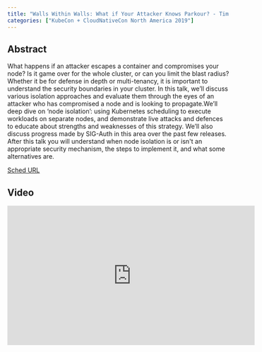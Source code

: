 ```yaml
---
title: "Walls Within Walls: What if Your Attacker Knows Parkour? - Tim Allclair & Greg Castle, Google"
categories: ["KubeCon + CloudNativeCon North America 2019"]
---
```


## Abstract

What happens if an attacker escapes a container and compromises your node? Is it game over for the whole cluster, or can you limit the blast radius? Whether it be for defense in depth or multi-tenancy, it is important to understand the security boundaries in your cluster. In this talk, we’ll discuss various isolation approaches and evaluate them through the eyes of an attacker who has compromised a node and is looking to propagate.We’ll deep dive on ‘node isolation’: using Kubernetes scheduling to execute workloads on separate nodes, and demonstrate live attacks and defences to educate about strengths and weaknesses of this strategy. We’ll also discuss progress made by SIG-Auth in this area over the past few releases. After this talk you will understand when node isolation is or isn't an appropriate security mechanism, the steps to implement it, and what some alternatives are.

[Sched URL](https://kccncna19.sched.com/event/ff16290309eeb0d7148396a686661d8f)

## Video

<iframe width='560' height='315' src='https://www.youtube.com/embed/6rMGRvcjvKc' frameborder='0' allow='accelerometer; autoplay; encrypted-media; gyroscope; picture-in-picture' allowfullscreen></iframe>

